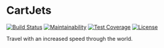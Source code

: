 # CartJets

[![Build Status](https://ci.joestr.at/job/github.com_joestr/job/CartJets-develop/badge/icon)](https://ci.joestr.at/job/github.com_joestr/job/CartJets/job/develop/)
[![Maintainability](https://api.codeclimate.com/v1/badges/bd824bc0984f5662e336/maintainability)](https://codeclimate.com/github/joestr/CartJets/maintainability)
[![Test Coverage](https://api.codeclimate.com/v1/badges/bd824bc0984f5662e336/test_coverage)](https://codeclimate.com/github/joestr/CartJets/test_coverage)
[![License](https://ci.joestr.at/job/github.com_joestr/job/CartJets-develop/badge/icon?subject=license&status=EUPL-1.2&color=blue)](https://github.com/joestr/CartJets/blob/master/LICENSE)

Travel with an increased speed through the world.
